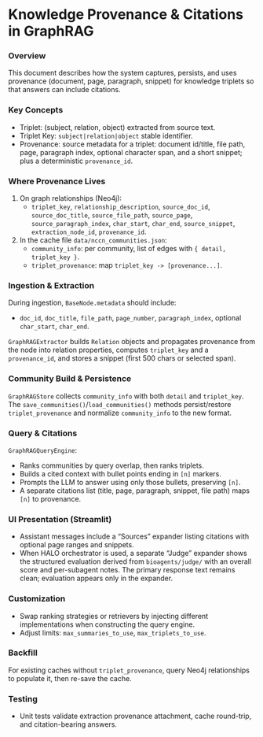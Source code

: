 # Knowledge Provenance & Citations in GraphRAG

### Overview
This document describes how the system captures, persists, and uses provenance (document, page, paragraph, snippet) for knowledge triplets so that answers can include citations.

### Key Concepts
- Triplet: (subject, relation, object) extracted from source text.
- Triplet Key: `subject|relation|object` stable identifier.
- Provenance: source metadata for a triplet: document id/title, file path, page, paragraph index, optional character span, and a short snippet; plus a deterministic `provenance_id`.

### Where Provenance Lives
1) On graph relationships (Neo4j):
   - `triplet_key`, `relationship_description`, `source_doc_id`, `source_doc_title`, `source_file_path`, `source_page`, `source_paragraph_index`, `char_start`, `char_end`, `source_snippet`, `extraction_node_id`, `provenance_id`.
2) In the cache file `data/nccn_communities.json`:
   - `community_info`: per community, list of edges with `{ detail, triplet_key }`.
   - `triplet_provenance`: map `triplet_key -> [provenance...]`.

### Ingestion & Extraction
During ingestion, `BaseNode.metadata` should include:
- `doc_id`, `doc_title`, `file_path`, `page_number`, `paragraph_index`, optional `char_start`, `char_end`.

`GraphRAGExtractor` builds `Relation` objects and propagates provenance from the node into relation properties, computes `triplet_key` and a `provenance_id`, and stores a snippet (first 500 chars or selected span).

### Community Build & Persistence
`GraphRAGStore` collects `community_info` with both `detail` and `triplet_key`. The `save_communities()`/`load_communities()` methods persist/restore `triplet_provenance` and normalize `community_info` to the new format.

### Query & Citations
`GraphRAGQueryEngine`:
- Ranks communities by query overlap, then ranks triplets.
- Builds a cited context with bullet points ending in `[n]` markers.
- Prompts the LLM to answer using only those bullets, preserving `[n]`.
- A separate citations list (title, page, paragraph, snippet, file path) maps `[n]` to provenance.

### UI Presentation (Streamlit)
- Assistant messages include a “Sources” expander listing citations with optional page ranges and snippets.
- When HALO orchestrator is used, a separate “Judge” expander shows the structured evaluation derived from `bioagents/judge/` with an overall score and per-subagent notes. The primary response text remains clean; evaluation appears only in the expander.

### Customization
- Swap ranking strategies or retrievers by injecting different implementations when constructing the query engine.
- Adjust limits: `max_summaries_to_use`, `max_triplets_to_use`.

### Backfill
For existing caches without `triplet_provenance`, query Neo4j relationships to populate it, then re-save the cache.

### Testing
- Unit tests validate extraction provenance attachment, cache round-trip, and citation-bearing answers.


